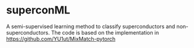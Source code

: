 # superconML
A semi-supervised learning method to classify superconductors and non-superconductors.
The code is based on the implementation in https://github.com/YU1ut/MixMatch-pytorch

